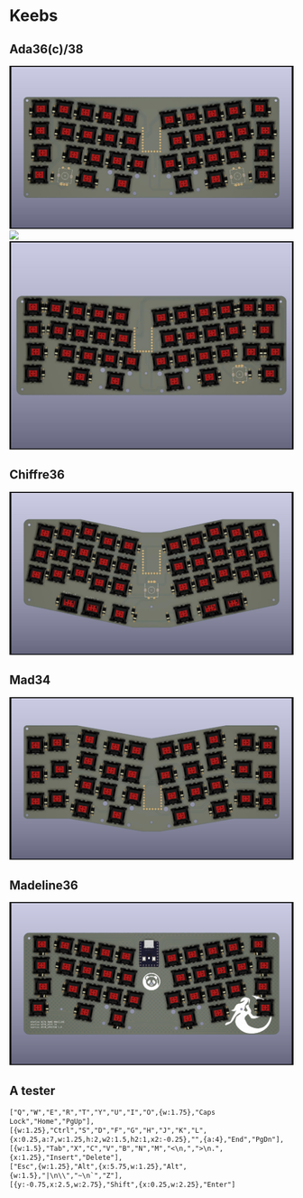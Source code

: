 # Keebs

## Ada36(c)/38

![](ada36/pcb/ada36.jpg)
![](ada36/pcb/ada36c.png)
![](ada38/pcb/ada38.jpg)

## Chiffre36

![](chiffre36/pcb/chiffre36.jpg)

## Mad34

![](mad34/pcb/mad34.jpg)

## Madeline36

![](madeline36/pcb/madeline36-pcb.png)

## A tester

```
["Q","W","E","R","T","Y","U","I","O",{w:1.75},"Caps Lock","Home","PgUp"],
[{w:1.25},"Ctrl","S","D","F","G","H","J","K","L",{x:0.25,a:7,w:1.25,h:2,w2:1.5,h2:1,x2:-0.25},"",{a:4},"End","PgDn"],
[{w:1.5},"Tab","X","C","V","B","N","M","<\n,",">\n.",{x:1.25},"Insert","Delete"],
["Esc",{w:1.25},"Alt",{x:5.75,w:1.25},"Alt",{w:1.5},"|\n\\","~\n`","Z"],
[{y:-0.75,x:2.5,w:2.75},"Shift",{x:0.25,w:2.25},"Enter"]
```

